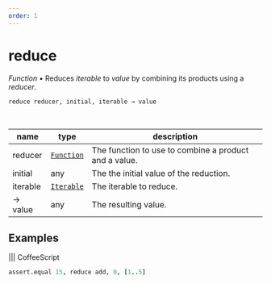 ```yaml
---
order: 1
---
```

# reduce

_Function_ &bull; Reduces _iterable_ to _value_ by combining its products using a _reducer_.

<pre><code>reduce reducer, initial, iterable &rarr; value</code></pre>
<br>

| name | type | description |
|------|------|-------------|
|reducer|[`Function`][Function]|The function to use to combine a product and a value.|
|initial|any|The the initial value of the reduction.|
|iterable|[`Iterable`][Iterable]|The iterable to reduce.|
|&rarr; value|any|The resulting value.|



## Examples


 ||| CoffeeScript 
```coffeescript Adding a sequence of numbers.
assert.equal 15, reduce add, 0, [1..5]
```


[Function]: https://developer.mozilla.org/en-US/docs/Web/JavaScript/Reference/Global_Objects/Function
[Iterable]: #